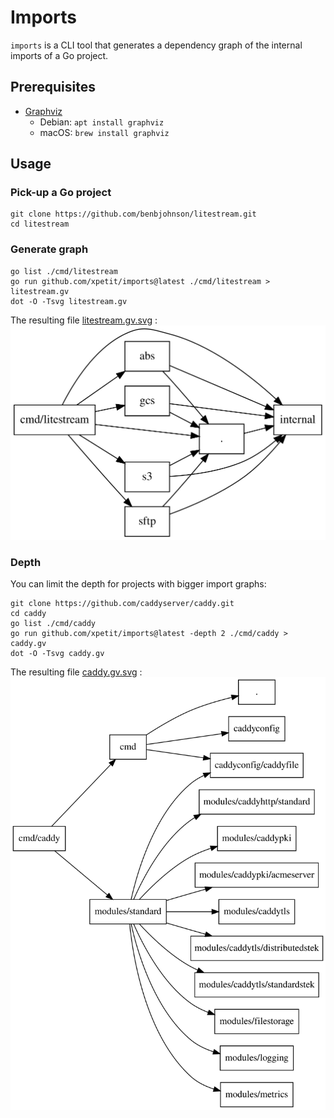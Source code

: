 # Imports

`imports` is a CLI tool that generates a dependency graph of the internal imports of a Go project.

## Prerequisites

- [Graphviz](https://graphviz.org)
  - Debian: `apt install graphviz`
  - macOS: `brew install graphviz`

## Usage

### Pick-up a Go project

```
git clone https://github.com/benbjohnson/litestream.git
cd litestream
```

### Generate graph

```
go list ./cmd/litestream
go run github.com/xpetit/imports@latest ./cmd/litestream > litestream.gv
dot -O -Tsvg litestream.gv
```

The resulting file [litestream.gv.svg](litestream.gv.svg) :
![litestream.gv.svg](litestream.gv.svg)

### Depth

You can limit the depth for projects with bigger import graphs:

```
git clone https://github.com/caddyserver/caddy.git
cd caddy
go list ./cmd/caddy
go run github.com/xpetit/imports@latest -depth 2 ./cmd/caddy > caddy.gv
dot -O -Tsvg caddy.gv
```

The resulting file [caddy.gv.svg](caddy.gv.svg) :
![caddy.gv.svg](caddy.gv.svg)

